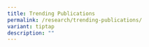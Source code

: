 ```yaml
---
title: Trending Publications
permalink: /research/trending-publications/
variant: tiptap
description: ""
---
```

